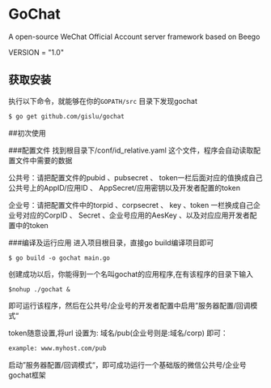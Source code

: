 # GoChat
A open-source WeChat Official Account server framework based on Beego

VERSION = "1.0"
## 获取安装

执行以下命令，就能够在你的`GOPATH/src` 目录下发现gochat
```bash
$ go get github.com/gislu/gochat
```
##初次使用

###配置文件
找到根目录下/conf/id_relative.yaml 这个文件，程序会自动读取配置文件中需要的数据

公共号：请把配置文件的pubid 、pubsecret 、 token一栏后面对应的值换成自己公共号上的AppID/应用ID 、 AppSecret/应用密钥以及开发者配置的token

企业号：请把配置文件中的torpid 、corpsecret 、 key 、token 一栏换成自己企业号对应的CorpID 、 Secret 、企业号应用的AesKey 、以及对应应用开发者配置中的token

###编译及运行应用
进入项目根目录，直接go build编译项目即可
```
$ go build -o gochat main.go
```

创建成功以后，你能得到一个名叫gochat的应用程序,在有该程序的目录下输入
```
$nohup ./gochat &
```
即可运行该程序，然后在公共号/企业号的开发者配置中启用”服务器配置/回调模式“

token随意设置,将url 设置为: 域名/pub(企业号则是:域名/corp) 即可：
```bash
example: www.myhost.com/pub
```
启动”服务器配置/回调模式“，即可成功运行一个基础版的微信公共号/企业号gochat框架

